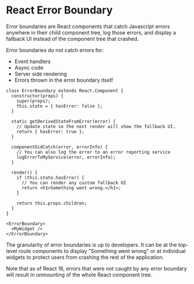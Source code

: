# React Error Boundary

Error boundaries are React components that catch Javascript errors anywhere in their child component tree, log those errors, and display a fallback UI instead of the component tree that crashed.

Error boundaries do not catch errors for:
- Event handlers
- Async code
- Server side rendering
- Errors thrown in the error boundary itself

```
class ErrorBoundary extends React.Component {
  constructor(props) {
    super(props);
    this.state = { hasError: false };
  }

  static getDerivedStateFromError(error) {
    // Update state so the next render will show the fallback UI.
    return { hasError: true };
  }

  componentDidCatch(error, errorInfo) {
    // You can also log the error to an error reporting service
    logErrorToMyService(error, errorInfo);
  }

  render() {
    if (this.state.hasError) {
      // You can render any custom fallback UI
      return <h1>Something went wrong.</h1>;
    }

    return this.props.children; 
  }
}

<ErrorBoundary>
  <MyWidget />
</ErrorBoundary>
```

The granularity of error boundaries is up to developers. It can be at the top-level route components to display "Something went wrong" or at individual widgets to protect users from crashing the rest of the application.

Note that as of React 16, errors that were not caught by any error boundary will result in unmounting of the whole React component tree.